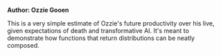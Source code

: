 **Author: Ozzie Gooen**

This is a very simple estimate of Ozzie's future productivity over his live, given expectations of death and transformative AI. It's meant to demonstrate how functions that return distributions can be neatly composed.
